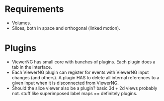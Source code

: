 # Requirements #

  * Volumes.
  * Slices, both in space and orthogonal (linked motion).

# Plugins #

  * ViewerNG has small core with bunches of plugins.  Each plugin does a tab in the interface.
  * Each ViewerNG plugin can register for events with ViewerNG input changes (and others).  A plugin HAS to delete all internal references to a given input when it is disconnected from ViewerNG.
  * Should the slice viewer also be a plugin?  basic 3d + 2d views probably not.  stuff like superimposed label maps == definitely plugins.